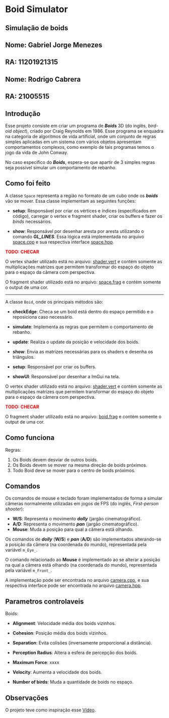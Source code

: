 # Boid Simulator
## Simulação de boids

## Nome: Gabriel Jorge Menezes
## RA: 11201921315

## Nome: Rodrigo Cabrera
## RA: 21005515

## Introdução 

Esse projeto consiste em criar um programa de ***Boids*** 3D (do inglês, *bird-oid object*), criado por Craig Reynolds em 1986. Esse programa se enquadra na categoria de algoritmos de vida artificial, onde um conjunto de regras simples aplicadas em um sistema com vários objetos apresentam comportamentos complexos, como exemplo de tais programas temos o jogo da vida de John Conway. 

No caso especifico do ***Boids***, espera-se que apartir de 3 simples regras seja possível simular um comportamento de rebanho.

## Como foi feito

A classe ```Space``` representa a região no formato de um cubo onde os ***boids*** vão se mover. Essa classe implementam as seguintes  funções:

* **setup**: Responsável por criar os vértices e índices (especificados em código), carregar o vertex  e fragment shader, criar os buffers e fazer os *binds* necessários.

* **show**: Responsável por desenhar aresta por aresta utilizando o comando ***GL_LINES***. Essa lógica está implementada no arquivo [space.cpp](./space.cpp) e sua respectiva interface [space.hpp](./space.hpp).

<font color = "red"><b>TODO: CHECAR</b></font>

O vertex shader utilizado está no arquivo: [shader.vert](./assets/shader.vert) e contém somente as multiplicações matrizes que permitem transformar do espaço do objeto para o espaço da câmera com perspectiva. 

O fragment shader utilizado está no arquivo: [space.frag](./assets/space.frag) e contém somente o output de uma cor.

---
A classe ```Boid```, onde os principais métodos são:

* **checkEdge**: Checa se um boid está dentro do espaço permitido e o reposiciona caso necessário.

* **simulate**: Implementa as regras que permitem o comportamento de rebanho.

* **update**: Realiza o update da posição e velocidade dos boids.

* **show**: Envia as matrizes necessárias para os shaders e desenha os triângulos.

* **setup**: Responsável por criar os buffers.

* **showUI**: Responsável por desenhar a ImGui na tela.

O vertex shader utilizado está no arquivo: [shader.vert](./assets/shader.vert) e contém somente as multiplicações matrizes que permitem transformar do espaço do objeto para o espaço da câmera com perspectiva. 

<font color = "red"><b>TODO: CHECAR</b></font>

O fragment shader utilizado está no arquivo: [boid.frag](./assets/boid.frag) e contém somente o output de uma cor.

## Como funciona

Regras:

1. Os Boids devem desviar de outros boids.
2. Os Boids devem se mover na mesma direção de boids próximos.
3. Todo Boid deve se mover para o centro de boids próximos.


## Comandos

Os comandos de mouse e teclado foram implementados de forma a simular câmeras normalmente utilizadas em jogos de FPS (do inglês, *First-person shooter*):

* **W/S**: Representa o movimento ***dolly*** (jargão cinematográfico).
* **A/D**: Representa o movimento ***pan*** (jargão cinematográfico).
* **Mouse**: Muda a posição para qual a câmera está olhando.

Os comandos de ***dolly*** (**W/S**) e ***pan*** (**A/D**) são implementados alterando-se a posição da câmera (na coordenada do mundo), representada pela variável ```m_Eye_```.

O comando relacionado ao **Mouse** é implementado ao se alterar a posição na qual a câmera está olhando (na coordenada do mundo), representada pela variável ```m_Front_```.

A implementação pode ser encontrada no arquivo [camera.cpp](camera.cpp), e sua respectiva interface pode ser encontrada no arquivo [camera.hpp](camera.hpp).

## Parametros controlaveis

Boids:

* **Alignment**: Velocidade média dos boids vizinhos.
* **Cohesion**: Posição média dos boids vizinhos.
* **Separation**: Evita colisões (inversamente proporcional a distância).
* **Perception Radius**: Altera a esfera de percepção dos boids.
* **Maximum Force**: xxxx
* **Velocity**: Aumenta a velocidade dos boids.

* **Number of birds**: Muda a quantidade de boids no espaço.


## Observações

O projeto teve como inspiração esse [Vídeo](https://www.youtube.com/watch?v=bqtqltqcQhw).
